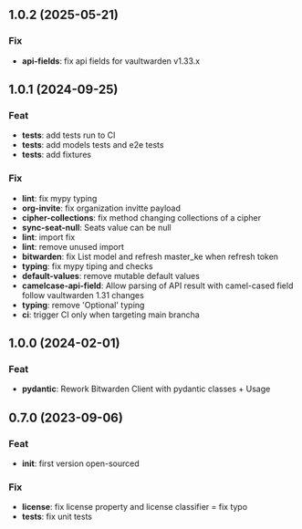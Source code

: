 ## 1.0.2 (2025-05-21)

### Fix

- **api-fields**: fix api fields for vaultwarden v1.33.x

## 1.0.1 (2024-09-25)

### Feat

- **tests**: add tests run to CI
- **tests**: add models tests and e2e tests
- **tests**: add fixtures

### Fix

- **lint**: fix mypy typing
- **org-invite**: fix organization invitte payload
- **cipher-collections**: fix method changing collections of a cipher
- **sync-seat-null**: Seats value can be null
- **lint**: import fix
- **lint**: remove unused import
- **bitwarden**: fix List model and refresh master_ke when refresh token
- **typing**: fix mypy tiping and checks
- **default-values**: remove mutable default values
- **camelcase-api-field**: Allow parsing of API result with camel-cased field follow vaultwarden 1.31 changes
- **typing**: remove 'Optional' typing
- **ci**: trigger CI only when targeting main brancha

## 1.0.0 (2024-02-01)

### Feat

- **pydantic**: Rework Bitwarden Client with pydantic classes + Usage

## 0.7.0 (2023-09-06)

### Feat

- **init**: first version open-sourced

### Fix

- **license**: fix license property and license classifier = fix typo
- **tests**: fix unit tests
